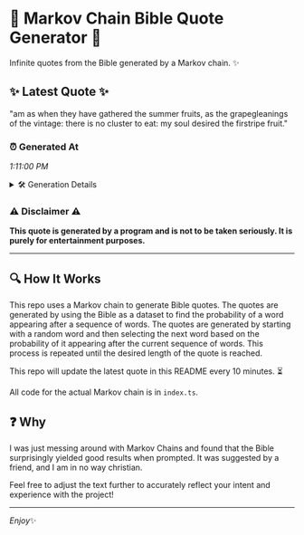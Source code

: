 # 📖 Markov Chain Bible Quote Generator 📖

Infinite quotes from the Bible generated by a Markov chain. ✨

## ✨ Latest Quote ✨
"am as when they have gathered the summer fruits, as the grapegleanings of the vintage: there is no cluster to eat: my soul desired the firstripe fruit."

### ⏰ Generated At
*1:11:00 PM*

<details>
    <summary>🛠️ Generation Details</summary>
    <p>
        <strong>🌱 Seed:</strong> am<br>
        <strong>🔄 Iterations:</strong> 26<br>
        <strong>📜 Context History:</strong><br>[ am ]: as<br>[ am, as ]: when<br>[ am, as, when ]: they<br>[ am, as, when, they ]: have<br>[ am, as, when, they, have ]: gathered<br>[ am, as, when, they, have, gathered ]: the<br>[ as, when, they, have, gathered, the ]: summer<br>[ when, they, have, gathered, the, summer ]: fruits,<br>[ they, have, gathered, the, summer, fruits, ]: as<br>[ have, gathered, the, summer, fruits,, as ]: the<br>[ gathered, the, summer, fruits,, as, the ]: grapegleanings<br>[ the, summer, fruits,, as, the, grapegleanings ]: of<br>[ summer, fruits,, as, the, grapegleanings, of ]: the<br>[ fruits,, as, the, grapegleanings, of, the ]: vintage:<br>[ as, the, grapegleanings, of, the, vintage: ]: there<br>[ the, grapegleanings, of, the, vintage:, there ]: is<br>[ grapegleanings, of, the, vintage:, there, is ]: no<br>[ of, the, vintage:, there, is, no ]: cluster<br>[ the, vintage:, there, is, no, cluster ]: to<br>[ vintage:, there, is, no, cluster, to ]: eat:<br>[ there, is, no, cluster, to, eat: ]: my<br>[ is, no, cluster, to, eat:, my ]: soul<br>[ no, cluster, to, eat:, my, soul ]: desired<br>[ cluster, to, eat:, my, soul, desired ]: the<br>[ to, eat:, my, soul, desired, the ]: firstripe<br>[ eat:, my, soul, desired, the, firstripe ]: fruit.<br>
    </p>
</details>

### ⚠️ Disclaimer ⚠️
**This quote is generated by a program and is not to be taken seriously. It is purely for entertainment purposes.**

---

## 🔍 How It Works

This repo uses a Markov chain to generate Bible quotes. The quotes are generated by using the Bible as a dataset to find the probability of a word appearing after a sequence of words. The quotes are generated by starting with a random word and then selecting the next word based on the probability of it appearing after the current sequence of words. This process is repeated until the desired length of the quote is reached.

This repo will update the latest quote in this README every 10 minutes. ⏳

All code for the actual Markov chain is in `index.ts`.

## ❓ Why

I was just messing around with Markov Chains and found that the Bible surprisingly yielded good results when prompted. 
It was suggested by a friend, and I am in no way christian.

Feel free to adjust the text further to accurately reflect your intent and experience with the project!

---

*Enjoy*✨
